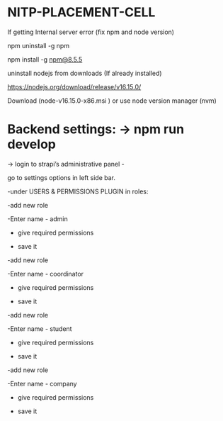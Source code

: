 # NITP-PLACEMENT-CELL

If getting Internal server error (fix npm and node version)

npm uninstall -g npm

npm install -g npm@8.5.5

uninstall nodejs from downloads (If already installed)

https://nodejs.org/download/release/v16.15.0/

Download (node-v16.15.0-x86.msi ) or use node version manager (nvm)




# Backend settings: -> npm run develop

-> login to strapi’s administrative panel -

go to settings options in left side bar. 

-under USERS & PERMISSIONS PLUGIN in roles: 

-add new role

-Enter name - admin

- give required permissions 

- save it

-add new role

-Enter name - coordinator

- give required permissions

- save it

-add new role

-Enter name - student

- give required permissions

- save it

-add new role

-Enter name - company

- give required permissions

- save it

